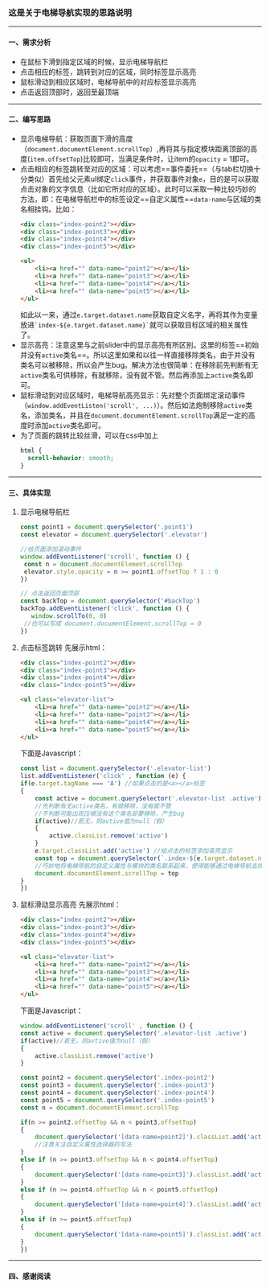 ### 这是关于电梯导航实现的思路说明
---
#### 一、需求分析
* 在鼠标下滑到指定区域的时候，显示电梯导航栏
* 点击相应的标签，跳转到对应的区域，同时标签显示高亮
* 鼠标滑动到相应区域时，电梯导航中的对应标签显示高亮
* 点击返回顶部时，返回至最顶端
---
#### 二、编写思路
* 显示电梯导航：获取页面下滑的高度（```document.documentElement.scrollTop```）,再将其与指定模块距离顶部的高度(```item.offsetTop```)比较即可，当满足条件时，让item的```opacity``` = 1即可。
*  点击相应的标签跳转至对应的区域：可以考虑==事件委托==（与tab栏切换十分类似）首先给父元素ul绑定```click```事件，并获取事件对象```e```，目的是可以获取点击对象的文字信息（比如它所对应的区域）。此时可以采取一种比较巧妙的方法，即：在电梯导航栏中的标签设定==自定义属性==```data-name```与区域的类名相挂钩。比如：
    ```Html
    <div class="index-point2"></div>
    <div class="index-point3"></div>
    <div class="index-point4"></div>
    <div class="index-point5"></div>

    <ul>
        <li><a href="" data-name="point2"></a></li>
        <li><a href="" data-name="point3"></a></li>
        <li><a href="" data-name="point4"></a></li>
        <li><a href="" data-name="point5"></a></li>
    </ul>
    ```
    如此以一来，通过```e.target.dataset.name```获取自定义名字，再将其作为变量放进``` `index-${e.target.dataset.name}` ```就可以获取目标区域的相关属性了。 
* 显示高亮：注意这里与之前slider中的显示高亮有所区别。这里的标签==初始并没有```active```类名==。所以这里如果和以往一样直接移除类名，由于并没有类名可以被移除，所以会产生bug。解决方法也很简单：在移除前先判断有无```active```类名可供移除，有就移除，没有就不管。然后再添加上```active```类名即可。
* 鼠标滑动到对应区域时，电梯导航高亮显示：先对整个页面绑定滚动事件（```window.addEventListen('scroll', ...)```）。然后如法炮制移除```active```类名，添加类名，并且在```document.documentElement.scrollTop```满足一定的高度时添加```active```类名即可。
* 为了页面的跳转比较丝滑，可以在css中加上
  ```css 
  html {
    scroll-behavior: smooth;
  }
  ```
---
#### 三、具体实现
1. 显示电梯导航栏
     ```Javascript
    const point1 = document.querySelector('.point1')
    const elevator = document.querySelector('.elevator')
   
    //给页面添加滚动事件
    window.addEventListener('scroll', function () {
      const n = document.documentElement.scrollTop
      elevator.style.opacity = n >= point1.offsetTop ? 1 : 0
    })

    // 点击返回页面顶部
    const backTop = document.querySelector('#backTop')
    backTop.addEventListener('click', function () {
        window.scrollTo(0, 0)
      //也可以写成 document.documentElement.scrollTop = 0
    })
   ```
2. 点击标签跳转
    先展示html：
    ```Html
    <div class="index-point2"></div>
    <div class="index-point3"></div>
    <div class="index-point4"></div>
    <div class="index-point5"></div>

    <ul class="elevator-list">
        <li><a href="" data-name="point2"></a></li>
        <li><a href="" data-name="point3"></a></li>
        <li><a href="" data-name="point4"></a></li>
        <li><a href="" data-name="point5"></a></li>
    </ul>
    ```
    下面是Javascript：
    ``` javascript
    const list = document.querySelector('.elevator-list')
    list.addEventListener('click' , function (e) {
    if(e.target.tagName === 'A') //如果点击的是<a></a>标签
    {
        const active = document.querySelector('.elevator-list .active')
        //先判断有无active类名，有就移除，没有就不管
        //不判断可能出现压根没有这个类名却要移除，产生bug
        if(active)//若无，则avtive值为null（假）
        {
            active.classList.remove('active')
        }
        e.target.classList.add('active') //给点击的标签添加高亮显示
        const top = document.querySelector(`.index-${e.target.dataset.name}`).offsetTop
        //巧妙地将电梯导航的自定义属性与模块的类名联系起来，使得能够通过电梯导航去找到对应的模块
        document.documentElement.scrollTop = top
    }
    })
    ```
3. 鼠标滑动显示高亮
    先展示html：
    ```Html
    <div class="index-point2"></div>
    <div class="index-point3"></div>
    <div class="index-point4"></div>
    <div class="index-point5"></div>

    <ul class="elevator-list">
        <li><a href="" data-name="point2"></a></li>
        <li><a href="" data-name="point3"></a></li>
        <li><a href="" data-name="point4"></a></li>
        <li><a href="" data-name="point5"></a></li>
    </ul>
    ```
    下面是Javascript：
    ```Javascript
   window.addEventListener('scroll' , function () {
    const active = document.querySelector('.elevator-list .active')
    if(active)//若无，则avtive值为null（假）
    {
        active.classList.remove('active')
    }
    
    const point2 = document.querySelector('.index-point2')
    const point3 = document.querySelector('.index-point3')
    const point4 = document.querySelector('.index-point4')
    const point5 = document.querySelector('.index-point5')
    const n = document.documentElement.scrollTop

    if(n >= point2.offsetTop && n < point3.offsetTop)
    {
        document.querySelector('[data-name=point2]').classList.add('active')
        //注意关注自定义属性选择器的写法
    }
    else if (n >= point3.offsetTop && n < point4.offsetTop)
    {
        document.querySelector('[data-name=point3]').classList.add('active')
    }
    else if (n >= point4.offsetTop && n < point5.offsetTop)
    {
        document.querySelector('[data-name=point4]').classList.add('active')
    }
    else if (n >= point5.offsetTop)
    {
        document.querySelector('[data-name=point5]').classList.add('active')
    }
    })
    ```
---
#### 四、感谢阅读
   
